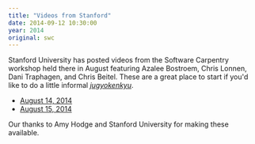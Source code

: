 ```yaml
---
title: "Videos from Stanford"
date: 2014-09-12 10:30:00
year: 2014
original: swc
---
```

<p>
  Stanford University has posted videos from the Software Carpentry workshop held there in August
  featuring Azalee Bostroem, Chris Lonnen, Dani Traphagen, and Chris Beitel.
  These are a great place to start if you'd like to do a little informal
  <a href="building-better-teachers.html"><em>jugyokenkyu</em></a>.
</p>
<ul>
  <li><a href="http://purl.stanford.edu/tx853fp2857">August 14, 2014</a></li>
  <li><a href="http://purl.stanford.edu/wm437jj2051">August 15, 2014</a></li>
</ul>
<p>
  Our thanks to Amy Hodge and Stanford University for making these available.
</p>

